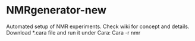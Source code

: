 NMRgenerator-new
================
Automated setup of NMR experiments. Check wiki for concept and details. Download *.cara file and run it under Cara:
Cara -r nmr

